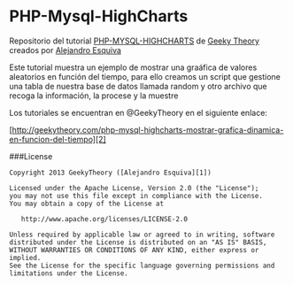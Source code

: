 PHP-Mysql-HighCharts
====================

Repositorio del tutorial [PHP-MYSQL-HIGHCHARTS][2] de [Geeky Theory][3] creados por [Alejandro Esquiva][1]

Este tutorial muestra un ejemplo de mostrar una graáfica de valores aleatorios en función del tiempo, para ello creamos un script que gestione una tabla de nuestra base de datos llamada random y otro archivo que recoga la información, la procese y la muestre

Los tutoriales se encuentran en @GeekyTheory en el siguiente enlace:

[http://geekytheory.com/php-mysql-highcharts-mostrar-grafica-dinamica-en-funcion-del-tiempo][2]

###License

    Copyright 2013 GeekyTheory ([Alejandro Esquiva][1])

    Licensed under the Apache License, Version 2.0 (the "License");
    you may not use this file except in compliance with the License.
    You may obtain a copy of the License at

       http://www.apache.org/licenses/LICENSE-2.0

    Unless required by applicable law or agreed to in writing, software
    distributed under the License is distributed on an "AS IS" BASIS,
    WITHOUT WARRANTIES OR CONDITIONS OF ANY KIND, either express or implied.
    See the License for the specific language governing permissions and
    limitations under the License.
	


[1]: https://github.com/aesquiva
[2]: http://geekytheory.com/php-mysql-highcharts-mostrar-grafica-dinamica-en-funcion-del-tiempo/
[3]: http://geekytheory.com/

